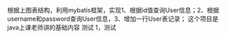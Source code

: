 根据上图表结构，利用mybatis框架，实现1、根据id值查询User信息；2、根据username和password查询User信息，3、增加一行User表记录；
这个项目是java上课老师讲的基础内容
测试
1，测试
